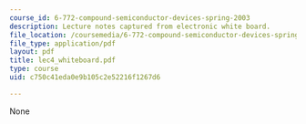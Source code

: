 ```yaml
---
course_id: 6-772-compound-semiconductor-devices-spring-2003
description: Lecture notes captured from electronic white board.
file_location: /coursemedia/6-772-compound-semiconductor-devices-spring-2003/c750c41eda0e9b105c2e52216f1267d6_lec4_whiteboard.pdf
file_type: application/pdf
layout: pdf
title: lec4_whiteboard.pdf
type: course
uid: c750c41eda0e9b105c2e52216f1267d6

---
```

None